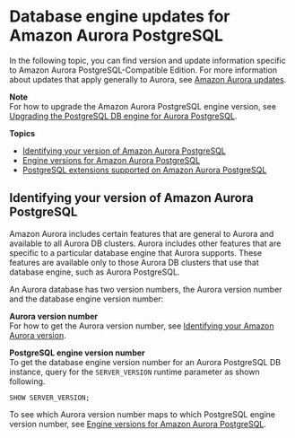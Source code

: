 # Database engine updates for Amazon Aurora PostgreSQL<a name="AuroraPostgreSQL.Updates"></a>

In the following topic, you can find version and update information specific to Amazon Aurora PostgreSQL\-Compatible Edition\. For more information about updates that apply generally to Aurora, see [Amazon Aurora updates](Aurora.Updates.md)\.



**Note**  
For how to upgrade the Amazon Aurora PostgreSQL engine version, see [Upgrading the PostgreSQL DB engine for Aurora PostgreSQL](USER_UpgradeDBInstance.PostgreSQL.md)\.

**Topics**
+ [Identifying your version of Amazon Aurora PostgreSQL](#AuroraPostgreSQL.Updates.Versions)
+ [Engine versions for Amazon Aurora PostgreSQL](AuroraPostgreSQL.Updates.20180305.md)
+ [PostgreSQL extensions supported on Amazon Aurora PostgreSQL](AuroraPostgreSQL.Extensions.md)

## Identifying your version of Amazon Aurora PostgreSQL<a name="AuroraPostgreSQL.Updates.Versions"></a>

Amazon Aurora includes certain features that are general to Aurora and available to all Aurora DB clusters\. Aurora includes other features that are specific to a particular database engine that Aurora supports\. These features are available only to those Aurora DB clusters that use that database engine, such as Aurora PostgreSQL\.

An Aurora database has two version numbers, the Aurora version number and the database engine version number: 

**Aurora version number**  
For how to get the Aurora version number, see [Identifying your Amazon Aurora version](Aurora.Updates.md#Aurora.Updates.Versions)\.

**PostgreSQL engine version number**  
To get the database engine version number for an Aurora PostgreSQL DB instance, query for the `SERVER_VERSION` runtime parameter as shown following\.   

```
SHOW SERVER_VERSION;
```

To see which Aurora version number maps to which PostgreSQL engine version number, see [Engine versions for Amazon Aurora PostgreSQL](AuroraPostgreSQL.Updates.20180305.md)\.
